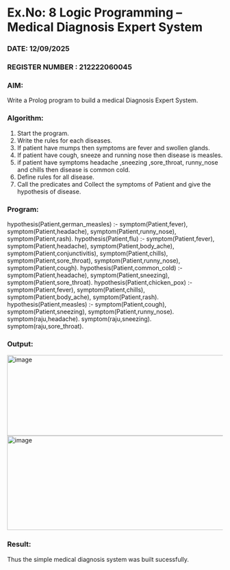 # Ex.No: 8  Logic Programming –  Medical Diagnosis Expert System
### DATE:   12/09/2025                                                                         
### REGISTER NUMBER :  212222060045
### AIM: 
Write a Prolog program to build a medical Diagnosis Expert System.
###  Algorithm:
1. Start the program.
2. Write the rules for each diseases.
3. If patient have mumps then symptoms are fever and swollen glands.
4. If patient have cough, sneeze and running nose then disease is measles.
5. if patient have symptoms headache ,sneezing ,sore_throat, runny_nose and  chills then disease is common cold.
6. Define rules for all disease.
7. Call the predicates and Collect the symptoms of Patient and give the hypothesis of disease.
        

### Program:

hypothesis(Patient,german_measles) :-
    symptom(Patient,fever),
    symptom(Patient,headache),
    symptom(Patient,runny_nose),
    symptom(Patient,rash).
hypothesis(Patient,flu) :-
    symptom(Patient,fever),
    symptom(Patient,headache),
    symptom(Patient,body_ache),
    symptom(Patient,conjunctivitis),
    symptom(Patient,chills),
    symptom(Patient,sore_throat),
    symptom(Patient,runny_nose),
    symptom(Patient,cough).
hypothesis(Patient,common_cold) :-
    symptom(Patient,headache),
    symptom(Patient,sneezing),
    symptom(Patient,sore_throat).
hypothesis(Patient,chicken_pox) :-
    symptom(Patient,fever),
    symptom(Patient,chills),
    symptom(Patient,body_ache),
    symptom(Patient,rash).
hypothesis(Patient,measles) :-
    symptom(Patient,cough),
    symptom(Patient,sneezing),
    symptom(Patient,runny_nose).
symptom(raju,headache).
symptom(raju,sneezing).
symptom(raju,sore_throat).


### Output:
<img width="949" height="188" alt="image" src="https://github.com/user-attachments/assets/3c42ca40-bd0c-4e1a-81de-1a8b41aaaf0c" />
<img width="939" height="220" alt="image" src="https://github.com/user-attachments/assets/34492a40-5940-4bd0-ac63-d5e84f17c5b2" />




### Result:
Thus the simple medical diagnosis system was built sucessfully.
